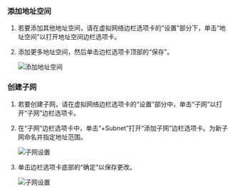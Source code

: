 ### 添加地址空间
1. 若要添加其他地址空间，请在虚拟网络边栏选项卡的“设置”部分下，单击“地址空间”以打开地址空间边栏选项卡。
2. 添加更多地址空间，然后单击边栏选项卡顶部的“保存”。

    ![添加地址空间](./media/vpn-gateway-additional-address-space-include/address_space.png)  

### 创建子网
1. 若要创建子网，请在虚拟网络边栏选项卡的“设置”部分中，单击“子网”以打开“子网”边栏选项卡。
2. 在“子网”边栏选项卡中，单击“+Subnet”打开“添加子网”边栏选项卡。为新子网命名并指定地址范围。

    ![子网设置](./media/vpn-gateway-additional-address-space-include/add_subnet.png)  

3. 单击边栏选项卡底部的“确定”以保存更改。

    ![子网设置](./media/vpn-gateway-additional-address-space-include/ok.png)  

<!---HONumber=Mooncake_1219_2016-->